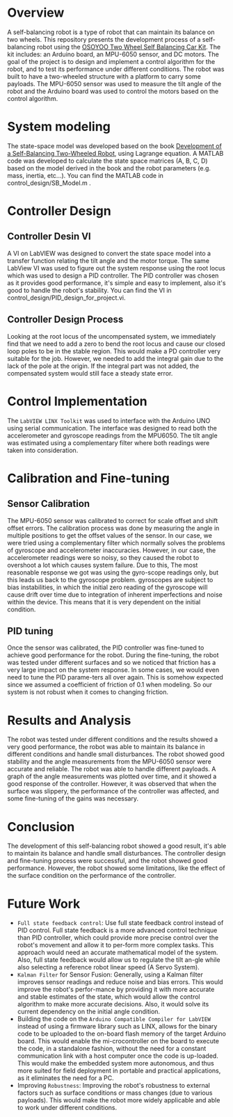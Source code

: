 # Overview
A self-balancing robot is a type of robot that can maintain its balance on two wheels. This repository presents the development process of a self-balancing robot using the [OSOYOO Two Wheel Self Balancing Car Kit](https://osoyoo.com/2018/07/18/osoyoo-balancing-car/). The kit includes: an Arduino board, an MPU-6050 sensor, and DC motors. The goal of the project is to design and implement a control algorithm for the robot, and to test its performance under different conditions. The robot was built to have a two-wheeled structure with a platform to carry some payloads. The MPU-6050 sensor was used to measure the tilt angle of the robot and the Arduino board was used to control the motors based on the control algorithm.

# System modeling
The state-space model was developed based on the book [Development of a Self-Balancing Two-Wheeled Robot](http://kth.diva-portal.org/smash/record.jsf?pid=diva2%3A550532&dswid=-7832), using Lagrange equation. A MATLAB code was developed to calculate the state space matrices (A, B, C, D) based on the model derived in the book and the robot parameters (e.g. mass, inertia, etc...). You can find the MATLAB code in control_design/SB_Model.m .
 

# Controller Design
## Controller Desin VI
A VI on LabVIEW was designed to convert the state space model into a transfer function relating the tilt angle and the motor torque. The same LabView VI was used to figure out the system response using the root locus which was used to design a PID controller. The PID controller was chosen as it provides good performance, it's simple and easy to implement, also it's good to handle the robot's stability. You can find the VI in control_design/PID_design_for_project.vi.
## Controller Design Process
Looking at the root locus of the uncompensated system, we immediately find that we need to add a zero to bend the root locus and cause our closed loop poles to be in the stable region. This would make a PD controller very suitable for the job. However, we needed to add the integral gain due to the lack of the pole at the origin. If the integral part was not added, the compensated system would still face a steady state error.

# Control Implementation
The `LabVIEW LINX Toolkit` was used to interface with the Arduino UNO using serial communication. The interface was designed to read both the accelerometer and gyroscope readings from the MPU6050. The tilt angle was estimated using a complementary filter where both readings were taken into consideration.

# Calibration and Fine-tuning
## Sensor Calibration
The MPU-6050 sensor was calibrated to correct for scale offset and shift offset errors. The calibration process was done by measuring the angle in multiple positions to get the offset values of the sensor. In our case, we were tried using a complementary filter which normally solves the problems of gyroscope and accelerometer inaccuracies. However, in our case, the accelerometer readings were so noisy, so they caused the robot to overshoot a lot which causes system failure. Due to this, The most reasonable response we got was using the gyro-scope readings only, but this leads us back to the gyroscope problem. gyroscopes are subject to bias instabilities, in which the initial zero reading of the gyroscope will cause drift over time due to integration of inherent imperfections and noise within the device. This means that it is very dependent on the initial condition.
## PID tuning
Once the sensor was calibrated, the PID controller was fine-tuned to achieve good performance for the robot. During the fine-tuning, the robot was tested under different surfaces and so we noticed that friction has a very large impact on the system response. In some cases, we would even need to tune the PID parame-ters all over again. This is somehow expected since we assumed a coefficient of friction of 0.1 when modeling. So our system is not robust when it comes to changing friction.

# Results and Analysis
The robot was tested under different conditions and the results showed a very good performance, the robot was able to maintain its balance in different conditions and handle small disturbances. The robot showed good stability and the angle measurements from the MPU-6050 sensor were accurate and reliable. The robot was able to handle different payloads. A graph of the angle measurements was plotted over time, and it showed a good response of the controller. However, it was observed that when the surface was slippery, the performance of the controller was affected, and some fine-tuning of the gains was necessary.

# Conclusion
The development of this self-balancing robot showed a good result, it's able to maintain its balance and handle small disturbances. The controller design and fine-tuning process were successful, and the robot showed good performance. However, the robot showed some limitations, like the effect of the surface condition on the performance of the controller. 

# Future Work
- `Full state feedback control`: Use full state feedback control instead of PID control. Full state feedback is a more advanced control technique than PID controller, which could provide more precise control over the robot's movement and allow it to per-form more complex tasks. This approach would need an accurate mathematical model of the system. Also, full state feedback would allow us to regulate the tilt an-gle while also selecting a reference robot linear speed (A Servo System).
- `Kalman Filter` for Sensor Fusion: Generally, using a Kalman filter improves sensor readings and reduce noise and bias errors. This would improve the robot's perfor-mance by providing it with more accurate and stable estimates of the state, which would allow the control algorithm to make more accurate decisions. Also, it would solve its current dependency on the initial angle condition.
- Building the code on the `Arduino Compatible Compiler for LabVIEW` instead of using a firmware library such as LINX, allows for the binary code to be uploaded to the on-board flash memory of the target Arduino board. This would enable the mi-crocontroller on the board to execute the code, in a standalone fashion, without the need for a constant communication link with a host computer once the code is up-loaded. This would make the embedded system more autonomous, and thus more suited for field deployment in portable and practical applications, as it eliminates the need for a PC.
- Improving `Robustness`: Improving the robot's robustness to external factors such as surface conditions or mass changes (due to various payloads). This would make the robot more widely applicable and able to work under different conditions.

